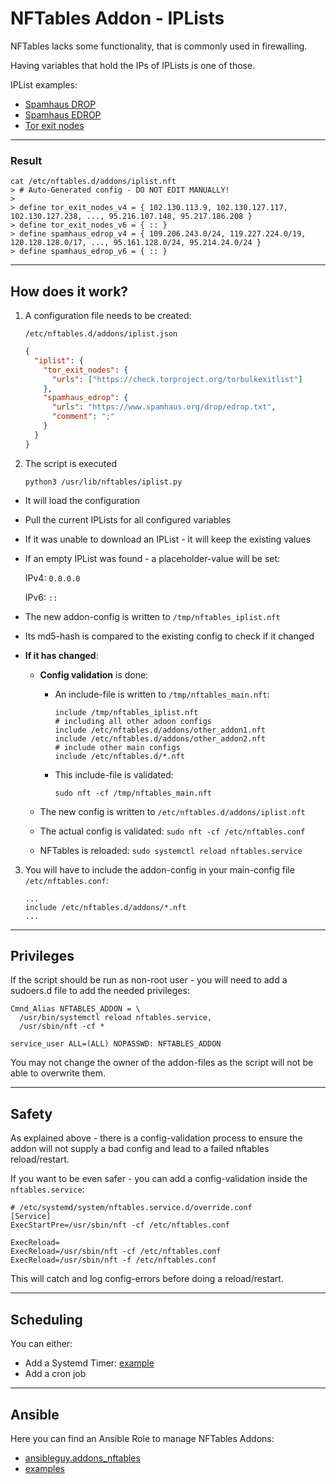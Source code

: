 # NFTables Addon - IPLists

NFTables lacks some functionality, that is commonly used in firewalling.

Having variables that hold the IPs of IPLists is one of those.

IPList examples:

* [Spamhaus DROP](https://www.spamhaus.org/drop/drop.txt)
* [Spamhaus EDROP](https://www.spamhaus.org/drop/edrop.txt)
* [Tor exit nodes](https://check.torproject.org/torbulkexitlist)


----

### Result

```text
cat /etc/nftables.d/addons/iplist.nft 
> # Auto-Generated config - DO NOT EDIT MANUALLY!
> 
> define tor_exit_nodes_v4 = { 102.130.113.9, 102.130.127.117, 102.130.127.238, ..., 95.216.107.148, 95.217.186.208 }
> define tor_exit_nodes_v6 = { :: }
> define spamhaus_edrop_v4 = { 109.206.243.0/24, 119.227.224.0/19, 120.128.128.0/17, ..., 95.161.128.0/24, 95.214.24.0/24 }
> define spamhaus_edrop_v6 = { :: }
```

----

## How does it work?

1. A configuration file needs to be created:

    `/etc/nftables.d/addons/iplist.json`

    ```json
    {
      "iplist": {
        "tor_exit_nodes": {
          "urls": ["https://check.torproject.org/torbulkexitlist"]
        },
        "spamhaus_edrop": {
          "urls": "https://www.spamhaus.org/drop/edrop.txt",
          "comment": ";"
        }
      }
    }
    ```

2. The script is executed

    `python3 /usr/lib/nftables/iplist.py`

  * It will load the configuration
  * Pull the current IPLists for all configured variables
  * If it was unable to download an IPList - it will keep the existing values
  * If an empty IPList was found - a placeholder-value will be set:

    IPv4: `0.0.0.0`

    IPv6: `::`

  * The new addon-config is written to `/tmp/nftables_iplist.nft`
  * Its md5-hash is compared to the existing config to check if it changed

  * **If it has changed**:
    * **Config validation** is done:

      * An include-file is written to `/tmp/nftables_main.nft`:

        ```nft
        include /tmp/nftables_iplist.nft
        # including all other adoon configs
        include /etc/nftables.d/addons/other_addon1.nft
        include /etc/nftables.d/addons/other_addon2.nft
        # include other main configs
        include /etc/nftables.d/*.nft
        ```

      * This include-file is validated:

        `sudo nft -cf /tmp/nftables_main.nft`

    * The new config is written to `/etc/nftables.d/addons/iplist.nft`
    * The actual config is validated: `sudo nft -cf /etc/nftables.conf`
    * NFTables is reloaded: `sudo systemctl reload nftables.service`

3. You will have to include the addon-config in your main-config file `/etc/nftables.conf`:

    ```
    ...
    include /etc/nftables.d/addons/*.nft
    ...
    ```

----

## Privileges

If the script should be run as non-root user - you will need to add a sudoers.d file to add the needed privileges:

```text
Cmnd_Alias NFTABLES_ADDON = \
  /usr/bin/systemctl reload nftables.service,
  /usr/sbin/nft -cf *

service_user ALL=(ALL) NOPASSWD: NFTABLES_ADDON
```

You may not change the owner of the addon-files as the script will not be able to overwrite them.

----

## Safety

As explained above - there is a config-validation process to ensure the addon will not supply a bad config and lead to a failed nftables reload/restart.

If you want to be even safer - you can add a config-validation inside the `nftables.service`:

```text
# /etc/systemd/system/nftables.service.d/override.conf
[Service]
ExecStartPre=/usr/sbin/nft -cf /etc/nftables.conf

ExecReload=
ExecReload=/usr/sbin/nft -cf /etc/nftables.conf
ExecReload=/usr/sbin/nft -f /etc/nftables.conf
```

This will catch and log config-errors before doing a reload/restart.

----

## Scheduling

You can either:

* Add a Systemd Timer: [example](https://github.com/ansibleguy/addons_nftables/tree/latest/templates/etc/systemd/system)
* Add a cron job

----

## Ansible

Here you can find an Ansible Role to manage NFTables Addons:

* [ansibleguy.addons_nftables](https://github.com/ansibleguy/addons_nftables)
* [examples](https://github.com/ansibleguy/addons_nftables/blob/latest/Example.md)
